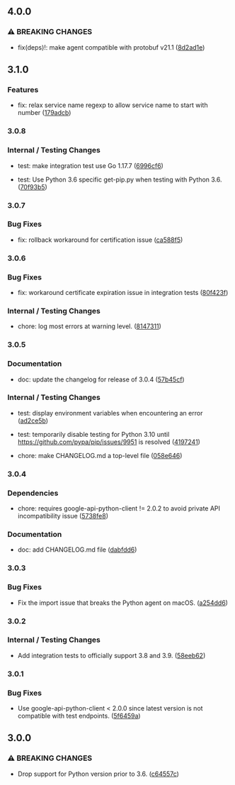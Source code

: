 ## 4.0.0

### ⚠ BREAKING CHANGES

*   fix(deps)!: make agent compatible with protobuf v21.1
    ([8d2ad1e](https://github.com/GoogleCloudPlatform/cloud-profiler-python/8d2ad1ee0cfe5b15d346040442c28433c1786e28))

## 3.1.0

### Features

*   fix: relax service name regexp to allow service name to start with number
    ([179adcb](https://github.com/GoogleCloudPlatform/cloud-profiler-python/179adcb407bf84a74a935b753e02aedf7b007138))

### 3.0.8

### Internal / Testing Changes

*   test: make integration test use Go 1.17.7
    ([6996cf6](https://github.com/GoogleCloudPlatform/cloud-profiler-python/6996cf6eea8ba814abab5ff625ca5a03b09dbc08))

*   test: Use Python 3.6 specific get-pip.py when testing with Python 3.6.
    ([70f93b5](https://github.com/GoogleCloudPlatform/cloud-profiler-python/70f93b53187e074f5fd354a9f1fd19e25de79a6d))

### 3.0.7

### Bug Fixes

*   fix: rollback workaround for certification issue
    ([ca588f5](https://github.com/GoogleCloudPlatform/cloud-profiler-python/ca588f58081258b1259a2564f2a1614c6c949495))

### 3.0.6

### Bug Fixes

*   fix: workaround certificate expiration issue in integration tests
    ([80f423f](https://github.com/GoogleCloudPlatform/cloud-profiler-python/80f423f439cbc780d2da8930abc0b99308378abb))

### Internal / Testing Changes

*   chore: log most errors at warning level.
    ([8147311](https://github.com/GoogleCloudPlatform/cloud-profiler-python/814731125216fd1c332c9d90074635485e8ac62f))

### 3.0.5

### Documentation

*   doc: update the changelog for release of 3.0.4
    ([57b45cf](https://github.com/GoogleCloudPlatform/cloud-profiler-python/57b45cf2a72333063bc64c3dc636098e0571e8cf))

### Internal / Testing Changes

*   test: display environment variables when encountering an error
    ([ad2ce5b](https://github.com/GoogleCloudPlatform/cloud-profiler-python/ad2ce5bad286fd7f1dddee741babb5a374339518))

*   test: temporarily disable testing for Python 3.10 until
    https://github.com/pypa/pip/issues/9951 is resolved
    ([4197241](https://github.com/GoogleCloudPlatform/cloud-profiler-python/41972412bb45e484552bac803bf1319222224415))

*   chore: make CHANGELOG.md a top-level file
    ([058e646](https://github.com/GoogleCloudPlatform/cloud-profiler-python/058e6467a217f48b2155b2f31336fcd4e7fb4030))

### 3.0.4

### Dependencies

*   chore: requires google-api-python-client != 2.0.2 to avoid private API
    incompatibility issue
    ([5738fe8](https://github.com/GoogleCloudPlatform/cloud-profiler-python/5738fe8e2a68dee548c0b4ba9465bfa48d019706))

### Documentation

*   doc: add CHANGELOG.md file
    ([dabfdd6](https://github.com/GoogleCloudPlatform/cloud-profiler-python/dabfdd6cdd8c3a181c4d8dec607a7e907e4fac7e))

### 3.0.3

### Bug Fixes

*   Fix the import issue that breaks the Python agent on macOS.
    ([a254dd6](https://github.com/GoogleCloudPlatform/cloud-profiler-python/a254dd60eb871332789d9b10d0cb97a35e82cbc9))

### 3.0.2

### Internal / Testing Changes

*   Add integration tests to officially support 3.8 and 3.9.
    ([58eeb62](https://github.com/GoogleCloudPlatform/cloud-profiler-python/58eeb622d44919e0ab622dbfa90b3e75888c9b04))

### 3.0.1

### Bug Fixes

*   Use google-api-python-client < 2.0.0 since latest version is not compatible
    with test endpoints.
    ([5f6459a](https://github.com/GoogleCloudPlatform/cloud-profiler-python/5f6459ac968195890bccf918b19959b3f5ed317d))

## 3.0.0

### ⚠ BREAKING CHANGES

*   Drop support for Python version prior to 3.6.
    ([c64557c](https://github.com/GoogleCloudPlatform/cloud-profiler-python/c64557c8c13cf84f38edeb70080c0db6dd3b2bac))
